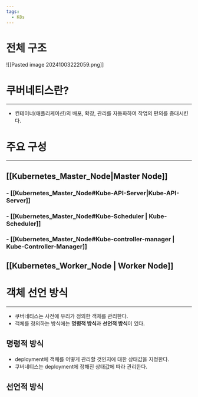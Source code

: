 ```yaml
---
tags:
  - K8s
---
```


# 전체 구조

![[Pasted image 20241003222059.png]]

# 쿠버네티스란?
---
- 컨테이너(애플리케이션)의 배포, 확장, 관리를 자동화하여 작업의 편의를 증대시킨다.

# 주요 구성
---
## [[Kubernetes_Master_Node|Master Node]]

### - [[Kubernetes_Master_Node#Kube-API-Server|Kube-API-Server]]
### - [[Kubernetes_Master_Node#Kube-Scheduler | Kube-Scheduler]]
### - [[Kubernetes_Master_Node#Kube-controller-manager | Kube-Controller-Manager]]

## [[Kubernetes_Worker_Node | Worker Node]]

# 객체 선언 방식
---
- 쿠버네티스는 사전에 우리가 정의한 객체를 관리한다.
- 객체를 정의하는 방식에는 **명령적 방식**과 **선언적 방식**이 있다.

## 명령적 방식
- deployment에 객체를 어떻게 관리할 것인지에 대한 상태값을 지정한다.
- 쿠버네티스는 deployment에 정해진 상태값에 따라 관리한다.

## 선언적 방식
